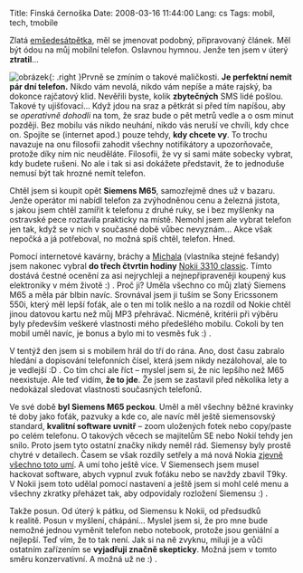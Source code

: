 Title: Finská černoška
Date: 2008-03-16 11:44:00
Lang: cs
Tags: mobil, tech, tmobile

Zlatá [emšedesátpětka](http://www.mobilmania.cz/default.aspx?catalog=1&catitem=4086), měl se jmenovat podobný, připravovaný článek. Měl být ódou na můj mobilní telefon. Oslavnou hymnou. Jenže ten jsem v úterý **ztratil**…

![obrázek]({static}/images/56.jpg){: .right }Prvně se zmíním o takové maličkosti. **Je perfektní nemít pár dní telefon.** Nikdo vám nevolá, nikdo vám nepíše a máte rajský, ba dokonce rajčatový klid. Nevěřili byste, kolik **zbytečných** SMS lidé pošlou. Takové ty ujišťovací… Když jdou na sraz a pětkrát si před tím napíšou, aby se *operativně dohodli* na tom, že sraz bude o pět metrů vedle a o osm minut později. Bez mobilu vás nikdo neuhání, nikdo vás neruší ve chvíli, kdy chce on. Spojíte se (internet apod.) pouze tehdy, **kdy chcete vy**. To trochu navazuje na onu filosofii zahodit všechny notifikátory a upozorňovače, protože díky nim nic neuděláte. Filosofii, že vy si sami máte sobecky vybrat, kdy budete rušeni. No ale i tak si asi dokážete představit, že to jednoduše nemusí být tak hrozné nemít telefon.

Chtěl jsem si koupit opět **Siemens M65**, samozřejmě dnes už v bazaru. Jenže operátor mi nabídl telefon za zvýhodněnou cenu a železná jistota, s jakou jsem chtěl zamířit k telefonu z druhé ruky, se i bez myšlenky na ostravské pece roztavila prakticky na místě. Nemohl jsem ale vybrat telefon jen tak, když se v nich v současné době vůbec nevyznám… Akce však nepočká a já potřeboval, no možná spíš chtěl, telefon. Hned.

Pomocí internetové kavárny, bráchy a [Michala](http://kacer.ezin.cz/) (vlastníka stejné fešandy) jsem nakonec vybral **do třech čtvrtin hodiny** [Nokii 3310 classic](http://www.mobilmania.cz/default.aspx?catalog=1&catitem=3545). Tímto dostává čestné ocenění za asi nejrychleji a nejnepřipraveněji koupený kus elektroniky v mém životě :) . Proč ji? Uměla všechno co můj zlatý Siemens M65 a měla pár blbin navíc. Srovnával jsem ji tuším se Sony Ericssonem 550i, který měl lepší foťák, ale o ten mi tolik nešlo a na rozdíl od Nokie chtěl jinou datovou kartu než můj MP3 přehrávač. Nicméně, kritérii při výběru byly především veškeré vlastnosti mého předešlého mobilu. Cokoli by ten mobil uměl navíc, je bonus a bylo mi to vesměs fuk :) .

V tentýž den jsem si s mobilem hrál do tří do rána. Ano, dost času zabralo hledání a dopisování telefonních čísel, která jsem nikdy nezálohoval, ale to je vedlejší :D . Co tím chci ale říct – myslel jsem si, že nic lepšího než M65 neexistuje. Ale teď vidím, **že to jde**. Že jsem se zastavil před několika lety a nedokázal sledovat vlastnosti současných telefonů.

Ve své době **byl Siemens M65 peckou**. Uměl a měl všechny běžné kravinky té doby jako foťák, pazvuky a kde co, ale navíc měl ještě siemensovský standard, **kvalitní software uvnitř** – zoom uložených fotek nebo copy/paste po celém telefonu. O takových věcech se majitelům SE nebo Nokií tehdy jen snilo. Proto jsem tyto ostatní značky nikdy neměl rád. Siemensy byly prostě chytré v detailech. Časem se však rozdíly setřely a má nová Nokia [zjevně všechno toto umí](http://www.mobilmania.cz/default.aspx?catalog=1&catcomp=1&itemlist=4086,3545). A umí toho ještě více. V Siemensech jsem musel hackovat software, abych vypnul zvuk foťáku nebo se navždy zbavil T9ky. V Nokii jsem toto udělal pomocí nastavení a ještě jsem si mohl celé menu a všechny zkratky přeházet tak, aby odpovídaly rozložení Siemensu
:) .

Takže posun. Od úterý k pátku, od Siemensu k Nokii, od předsudků k realitě. Posun v myšlení, chápání… Myslel jsem si, že pro mne bude nemožné jednou vyměnit telefon nebo notebook, protože jsou geniální a nejlepší. Teď vím, že to tak není. Jak si na ně zvyknu, miluji je a vůči ostatním zařízením se **vyjadřuji značně skepticky**. Možná jsem v tomto směru konzervativní. A možná už ne :) .

